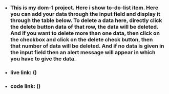 * ### This is my dom-1 project. Here i show to-do-list item. Here you can add your data through the input field and display it through the table below. To delete a data here, directly click the delete button data of that row, the data will be deleted. And if you want to delete more than one data, then click on the checkbox and click on the delete check button, then that number of data will be deleted. And if no data is given in the input field then an alert message will appear in which you have to give the data.

* ### live link: ()
* ### code link: ()